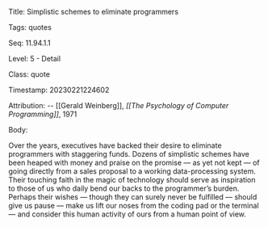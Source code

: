 Title:  Simplistic schemes to eliminate programmers

Tags:   quotes

Seq:    11.94.1.1

Level:  5 - Detail

Class:  quote

Timestamp: 20230221224602

Attribution: -- [[Gerald Weinberg]], *[[The Psychology of Computer Programming]]*, 1971

Body:

Over the years, executives have backed their desire to eliminate programmers with staggering funds. Dozens of simplistic schemes have been heaped with money and praise on the promise — as yet not kept — of going directly from a sales proposal to a working data-processing system. Their touching faith in the magic of technology should serve as inspiration to those of us who daily bend our backs to the programmer’s burden. Perhaps their wishes — though they can surely never be fulfilled — should give us pause — make us lift our noses from the coding pad or the terminal — and consider this human activity of ours from a human point of view.

